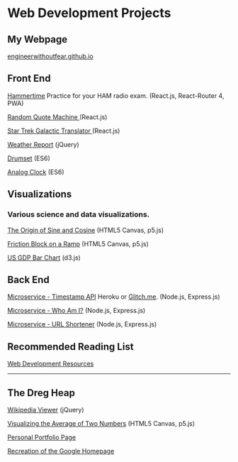 # Web Development Projects 

## My Webpage

<A HREF="http://engineerwithoutfear.github.io/">engineerwithoutfear.github.io</a>

## Front End

<A HREF="https://engineerwithoutfear.github.io/hammertime/#/">Hammertime</a> Practice for your HAM radio exam.  (React.js, React-Router 4, PWA)

<A HREF="http://engineerwithoutfear.github.io/web_dev/FreeCodeCamp/random-quote-machine/index.html">Random Quote Machine </a> (React.js)

<A HREF="http://engineerwithoutfear.github.io/web_dev/FreeCodeCamp/galactic-translator-react/index.html">Star Trek Galactic Translator </a> (React.js)

<A HREF="http://engineerwithoutfear.github.io/web_dev/FreeCodeCamp/weather-report/index.html">Weather Report</a> (jQuery)

<A href="http://engineerwithoutfear.github.io/web_dev/Javascript30/drumset/index.html">Drumset</a> (ES6)

<A href="http://engineerwithoutfear.github.io/web_dev/Javascript30/clock/index.html">Analog Clock</a> (ES6)

## Visualizations

### Various science and data visualizations.

<A HREF="http://engineerwithoutfear.github.io/web_dev/physics_sims/origin-sine-cosine/index.html">The Origin of Sine and Cosine</a> (HTML5 Canvas, p5.js)

<A HREF="http://engineerwithoutfear.github.io/web_dev/physics_sims/friction-block/index.html">Friction Block on a Ramp</a> (HTML5 Canvas, p5.js)

<A HREF="http://engineerwithoutfear.github.io/web_dev/FreeCodeCamp/d3-gdp-bar-chart/">US GDP Bar Chart</a> (d3.js)


## Back End

<A href="https://fcc-ewf-timestamp-api.herokuapp.com/">Microservice - Timestamp API</a>  Heroku or <a href="https://supreme-ski.glitch.me/">Glitch.me</a>. (Node.js, Express.js)

<A href="https://warp-car.glitch.me/api/whoami">Microservice - Who Am I?</a> (Node.js, Express.js)

<A href="https://same-meal.glitch.me/">Microservice - URL Shortener</a> (Node.js, Express.js)

## Recommended Reading List

<A HREF="https://github.com/engineerwithoutfear/webdev-resources">Web Development Resources</a>

------------------------------------

## The Dreg Heap 

<A HREF="http://engineerwithoutfear.github.io/web_dev/FreeCodeCamp/wikipedia-viewer/index.html">Wikipedia Viewer</a> (jQuery)

<A HREF="http://engineerwithoutfear.github.io/web_dev/physics_sims/visualizing-averages/index.html">Visualizing the Average of Two Numbers</a> (HTML5 Canvas, p5.js)

<A HREF="http://engineerwithoutfear.github.io/web_dev/FreeCodeCamp/portfolio-page/index.html">Personal Portfolio Page</a> 

<A href="http://engineerwithoutfear.github.io/web_dev/TheOdinProject/google-homepage/index.html">Recreation of the Google Homepage</a> 






